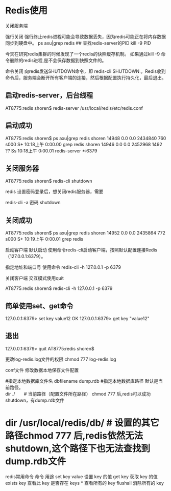 # Redis使用

关闭服务端

强行关闭
强行终止redis进程可能会导致数据丢失，因为redis可能正在将内存数据同步到硬盘中。
 ps axu|grep redis  ## 查找redis-server的PID
 kill -9 PID

 今天在研究redis集群的时候发现了一个redis的快照缓存机制。
如果通过kill -9 命令删除的redis进程,是不会保存数据到快照文件的。

命令关闭
向redis发送SHUTDOWN命令，即 redis-cli SHUTDOWN 。Redis收到命令后，服务端会断开所有客户端的连接，然后根据配置执行持久化，最后退出。
## 启动redis-server，后台线程
AT8775:redis shoren$ redis-server /usr/local/redis/etc/redis.conf 
## 启动成功
AT8775:redis shoren$ ps axu|grep redis
shoren           14948   0.0  0.0  2434840    760 s000  S+   10:18上午   0:00.00 grep redis
shoren           14946   0.0  0.0  2452968   1492   ??  Ss   10:18上午   0:00.01 redis-server *:6379 
## 关闭服务器
AT8775:redis shoren$ redis-cli shutdown

redis 设置密码登录后，想关闭redis服务器，需要

redis-cli -a 密码 shutdown 

## 关闭成功
AT8775:redis shoren$ ps axu|grep redis
shoren           14952   0.0  0.0  2435864    772 s000  S+   10:19上午   0:00.01 grep redis

启动客户端
默认启动
使用命令redis-cli启动客户端，按照默认配置连接Redis（127.0.0.1:6379）。

指定地址和端口号
使用命令 redis-cli -h 127.0.0.1 -p 6379

关闭客户端
交互模式使用quit

AT8775:redis shoren$ redis-cli -h 127.0.0.1 -p 6379
## 简单使用set、get命令
127.0.0.1:6379> set key value12
OK
127.0.0.1:6379> get key
"value12"
## 退出
127.0.0.1:6379> quit
AT8775:redis shoren$ 

更改log-redis.log文件的权限
chmod 777 log-redis.log

conf文件 修改数据本地保存文件配置

#指定本地数据库文件名
dbfilename dump.rdb
#指定本地数据库路径 默认是当前路径。<br>dir ./　　# 当前路径（配置文件所在路径） chmod 777 后,redis可以成功shutdown，有dump.rdb文件
# dir /usr/local/redis/db/ # 设置的其它路径chmod 777 后,redis依然无法shutdown,这个路径下也无法查找到dump.rdb文件

redis常用命令
命令	用途
set key value	设置 key 的值
get key	获取 key 的值
exists key	查看此 key 是否存在
keys *	查看所有的 key
flushall	消除所有的 key